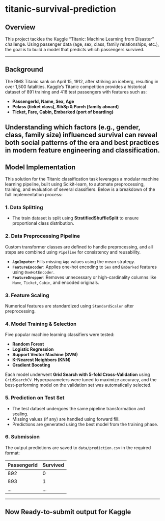 # titanic-survival-prediction
## Overview
This project tackles the Kaggle “Titanic: Machine Learning from Disaster” challenge. Using passenger data (age, sex, class, family relationships, etc.), the goal is to build a model that predicts which passengers survived.

---

## Background
The RMS Titanic sank on April 15, 1912, after striking an iceberg, resulting in over 1,500 fatalities. Kaggle’s Titanic competition provides a historical dataset of 891 training and 418 test passengers with features such as:
- **PassengerId, Name, Sex, Age**  
- **Pclass (ticket class), SibSp & Parch (family aboard)**  
- **Ticket, Fare, Cabin, Embarked (port of boarding)**  

Understanding which factors (e.g., gender, class, family size) influenced survival can reveal both social patterns of the era and best practices in modern feature engineering and classification.
---

## Model Implementation

This solution for the Titanic classification task leverages a modular machine learning pipeline, built using Scikit-learn, to automate preprocessing, training, and evaluation of several classifiers. Below is a breakdown of the full implementation process:

### 1. Data Splitting
- The train dataset is split using **StratifiedShuffleSplit** to ensure proportional class distribution.

### 2. Data Preprocessing Pipeline

Custom transformer classes are defined to handle preprocessing, and all steps are combined using `Pipeline` for consistency and reusability.

- **`AgeImputer`**: Fills missing `Age` values using the mean strategy.
- **`FeatureEncoder`**: Applies one-hot encoding to `Sex` and `Embarked` features using `OneHotEncoder`.
- **`FeatureDropper`**: Removes unnecessary or high-cardinality columns like `Name`, `Ticket`, `Cabin`, and encoded originals.


###  3. Feature Scaling
Numerical features are standardized using `StandardScaler` after preprocessing.

### 4. Model Training & Selection

Five popular machine learning classifiers were tested:
- **Random Forest**
- **Logistic Regression**
- **Support Vector Machine (SVM)**
- **K-Nearest Neighbors (KNN)**
- **Gradient Boosting**

Each model underwent **Grid Search with 5-fold Cross-Validation** using `GridSearchCV`. Hyperparameters were tuned to maximize accuracy, and the best-performing model on the validation set was automatically selected.

### 5. Prediction on Test Set
- The test dataset undergoes the same pipeline transformation and scaling.
- Missing values (if any) are handled using forward fill.
- Predictions are generated using the best model from the training phase.

### 6. Submission
The output predictions are saved to `data/prediction.csv` in the required format:

| PassengerId | Survived |
|-------------|----------|
| 892         | 0        |
| 893         | 1        |
| ...         | ...      |

---
## Now Ready-to-submit output for Kaggle



